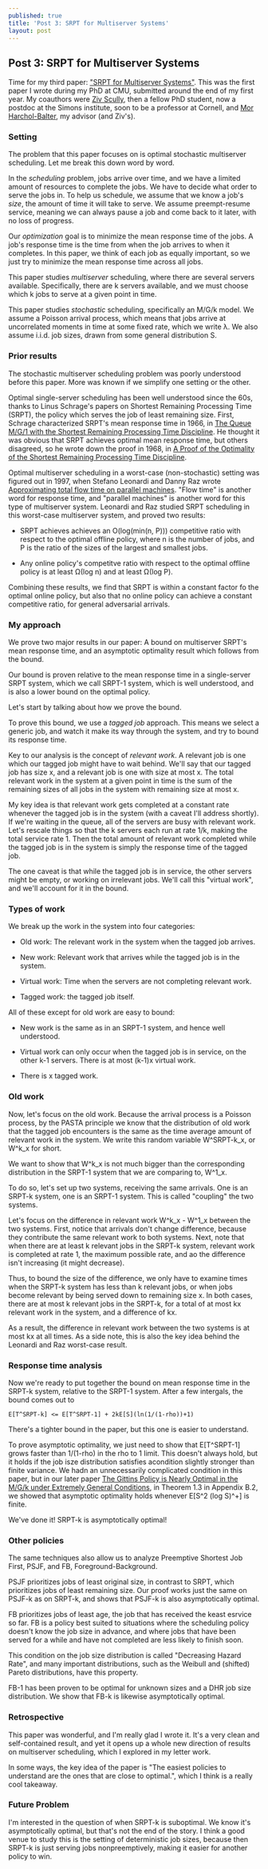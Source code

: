 ```yaml
---
published: true
title: 'Post 3: SRPT for Multiserver Systems'
layout: post
---
```

## Post 3: SRPT for Multiserver Systems

Time for my third paper: ["SRPT for Multiserver Systems"](/assets/srpt.pdf). This was the first paper I wrote during my PhD at CMU, submitted around the end of my first year. My coauthors were [Ziv Scully](https://ziv.codes/), then a fellow PhD student, now a postdoc at the Simons institute, soon to be a professor at Cornell, and [Mor Harchol-Balter](https://www.cs.cmu.edu/~harchol/), my advisor (and Ziv's).

### Setting

The problem that this paper focuses on is optimal stochastic multiserver scheduling. Let me break this down word by word.

In the *scheduling* problem, jobs arrive over time,
and we have a limited amount of resources to complete the jobs.
We have to decide what order to serve the jobs in.
To help us schedule, we assume that we know a job's *size*,
the amount of time it will take to serve.
We assume preempt-resume service, meaning we can always pause a job
and come back to it later, with no loss of progress.

Our *optimization* goal is to minimize the mean response time of the jobs.
A job's response time is the time from when the job arrives to when it completes.
In this paper, we think of each job as equally important,
so we just try to minimize the mean response time across all jobs.

This paper studies *multiserver* scheduling,
where there are several servers available.
Specifically, there are k servers available,
and we must choose which k jobs to serve at a given point in time.

This paper studies *stochastic* scheduling,
specifically an M/G/k model.
We assume a Poisson arrival process,
which means that jobs arrive at uncorrelated moments in time at some fixed rate,
which we write λ.
We also assume i.i.d. job sizes, drawn from some general distribution S.

### Prior results

The stochastic multiserver scheduling problem was poorly understood before this paper.
More was known if we simplify one setting or the other.

Optimal single-server scheduling has been well understood since the 60s,
thanks to Linus Schrage's papers on Shortest Remaining Processing Time (SRPT),
the policy which serves the job of least remaining size.
First, Schrage characterized SRPT's mean response time in 1966,
in
[The Queue M/G/1 with the Shortest Remaining Processing Time Discipline](https://pubsonline.informs.org/doi/abs/10.1287/opre.14.4.670).
He thought it was obvious that SRPT achieves optimal mean response time,
but others disagreed, so he wrote down the proof in 1968,
in
[A Proof of the Optimality of the Shortest Remaining Processing Time Discipline](https://pubsonline.informs.org/doi/abs/10.1287/opre.16.3.687).

Optimal multiserver scheduling in a worst-case (non-stochastic) setting
was figured out in 1997,
when Stefano Leonardi and Danny Raz wrote
[Approximating total flow time on parallel machines](https://dl.acm.org/doi/abs/10.1145/258533.258562).
"Flow time" is another word for response time,
and "parallel machines" is another word for this type of multiserver system.
Leonardi and Raz studied SRPT scheduling in this worst-case multiserver system,
and proved two results:

* SRPT achieves achieves an O(log(min(n, P))) competitive ratio
with respect to the optimal offline policy,
where n is the number of jobs, and P is the ratio of the sizes of the largest and smallest jobs.

* Any online policy's competitve ratio with respect to the optimal offline policy is at least
Ω(log n) and at least Ω(log P).

Combining these results, we find that SRPT is within a constant factor fo the optimal online policy,
but also that no online policy can achieve a constant competitive ratio,
for general adversarial arrivals.

### My approach

We prove two major results in our paper: A bound on multiserver SRPT's mean response time,
and an asymptotic optimality result which follows from the bound.

Our bound is proven relative to the mean response time in a single-server SRPT system, which we call SRPT-1 system, which is well understood, and is also a lower bound on the optimal policy.

Let's start by talking about how we prove the bound.

To prove this bound, we use a *tagged job* approach.
This means we select a generic job, and watch it make its way through the system,
and try to bound its response time.

Key to our analysis is the concept of *relevant work*.
A relevant job is one which our tagged job might have to wait behind.
We'll say that our tagged job has size x,
and a relevant job is one with size at most x.
The total relevant work in the system at a given point in time
is the sum of the remaining sizes of all jobs in the system with remaining size at most x.

My key idea is that relevant work gets completed at a constant rate
whenever the tagged job is in the system (with a caveat I'll address shortly).
If we're waiting in the queue, all of the servers are busy with relevant work.
Let's rescale things so that the k servers each run at rate 1/k,
making the total service rate 1.
Then the total amount of relevant work completed while the tagged job is in the system
is simply the response time of the tagged job.

The one caveat is that while the tagged job is in service,
the other servers might be empty, or working on irrelevant jobs.
We'll call this "virtual work", and we'll account for it in the bound.

### Types of work

We break up the work in the system into four categories:

* Old work: The relevant work in the system when the tagged job arrives.

* New work: Relevant work that arrives while the tagged job is in the system.

* Virtual work: Time when the servers are not completing relevant work.

* Tagged work: the tagged job itself.

All of these except for old work are easy to bound:

* New work is the same as in an SRPT-1 system, and hence well understood.

* Virtual work can only occur when the tagged job is in service, on the other k-1 servers. There is at most (k-1)x virtual work.

* There is x tagged work.

### Old work

Now, let's focus on the old work. Because the arrival process is a Poisson process, by the PASTA principle we know that the distribution of old work that the tagged job encounters is the same as the time average amount of relevant work in the system. We write this random variable W^SRPT-k_x, or W^k_x for short.

We want to show that W^k_x is not much bigger than the corresponding distribution in the SRPT-1 system that we are comparing to, W^1_x.

To do so, let's set up two systems, receiving the same arrivals. One is an SRPT-k system, one is an SRPT-1 system. This is called "coupling" the two systems.

Let's focus on the difference in relevant work W^k_x - W^1_x between the two systems.
First, notice that arrivals don't change difference, because they contribute the same relevant work to both systems. Next, note that when there are at least k relevant jobs in the SRPT-k system, relevant work is completed at rate 1, the maximum possible rate, and ao the difference isn't increasing (it might decrease).

Thus, to bound the size of the difference, we only have to examine times when the SRPT-k system has less than k relevant jobs, or when jobs become relevant by being served down to remaining size x. In both cases, there are at most k relevant jobs in the SRPT-k, for a total of at most kx relevant work in the system, and a difference of kx.

As a result, the difference in relevant work between the two systems is at most kx at all times. As a side note, this is also the key idea behind the Leonardi and Raz worst-case result.

### Response time analysis

Now we're ready to put together the bound on mean response time in the SRPT-k system, relative to the SRPT-1 system. After a few intergals, the bound comes out to

    E[T^SRPT-k] <= E[T^SRPT-1] + 2kE[S](ln(1/(1-rho))+1)
    
There's a tighter bound in the paper, but this one is easier to understand.

To prove asymptotic optimality, we just need to show that E[T^SRPT-1] grows faster than 1/(1-rho) in the rho to 1 limit. This doesn't always hold, but it holds if the job isze distribution satisfies  acondition slightly stronger than finite variance. We hadn an unnecessarily complicated condition in this paper, but in our later paper [The Gittins Policy is Nearly Optimal in the M/G/k under Extremely General Conditions](/assets/gittins-extremely-general.pdf), in Theorem 1.3 in Appendix B.2, we showed that asymptotic optimality holds whenever E[S^2 (log S)^+] is finite.

We've done it! SRPT-k is asymptotically optimal!

### Other policies

The same techniques also allow us to analyze Preemptive Shortest Job First, PSJF, and FB, Foreground-Background.

PSJF prioritizes jobs of least original size, in contrast to SRPT, which prioritizes jobs of least remaining size. Our proof works just the same on PSJF-k as on SRPT-k, and shows that PSJF-k is also asymptotically optimal.

FB prioritizes jobs of least age, the job that has received the keast esrvice so far. FB is a policy best suited to situations where the scheduling policy doesn't know the job size in advance, and where jobs that have been served for a while and have not completed are less likely to finish soon.

This condition on the job size distribution is called "Decreasing Hazard Rate", and many important distributions, such as the Weibull and (shifted) Pareto distributions, have this property.

FB-1 has been proven to be optimal for unknown sizes and a DHR job size distribution. We show that FB-k is likewise asymptotically optimal.

### Retrospective 

This paper was wonderful, and I'm really glad I wrote it. It's a very clean and self-contained result, and yet it opens up a whole new direction of results on multiserver scheduling, which I explored in my letter work.

In some ways, the key idea of the paper is "The easiest policies to understand are the ones that are close to optimal.", which I think is a really cool takeaway.

### Future Problem

I'm interested in the question of  when SRPT-k is suboptimal. We know it's asymptotically optimal, but that's not the end of the story. I think a good venue to study this is the setting of deterministic job sizes, because then SRPT-k is just serving jobs nonpreemptively, making it easier for another policy to win.
